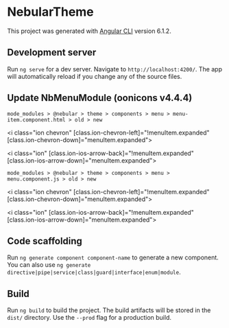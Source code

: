 # NebularTheme

This project was generated with [Angular CLI](https://github.com/angular/angular-cli) version 6.1.2.

## Development server

Run `ng serve` for a dev server. Navigate to `http://localhost:4200/`. The app will automatically reload if you change any of the source files.

## Update NbMenuModule (oonicons v4.4.4)

`mode_modules > @nebular > theme > components > menu > menu-item.component.html > old > new`

<i class="ion chevron" [class.ion-chevron-left]="!menuItem.expanded" [class.ion-chevron-down]="menuItem.expanded"></i>

<i class="ion" [class.ion-ios-arrow-back]="!menuItem.expanded" [class.ion-ios-arrow-down]="menuItem.expanded"></i>

`mode_modules > @nebular > theme > components > menu > menu.component.js > old > new`

<i class=\"ion chevron\" [class.ion-chevron-left]=\"!menuItem.expanded\" [class.ion-chevron-down]=\"menuItem.expanded\"></i>

<i class=\"ion\" [class.ion-ios-arrow-back]=\"!menuItem.expanded\" [class.ion-ios-arrow-down]=\"menuItem.expanded\"></i>

## Code scaffolding

Run `ng generate component component-name` to generate a new component. You can also use `ng generate directive|pipe|service|class|guard|interface|enum|module`.

## Build

Run `ng build` to build the project. The build artifacts will be stored in the `dist/` directory. Use the `--prod` flag for a production build.
